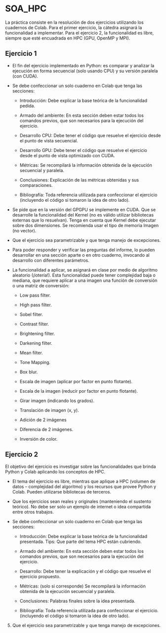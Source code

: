 # SOA_HPC

La práctica consiste en la resolución de dos ejercicios utilizando los cuadernos de Colab. Para el
primer ejercicio, la cátedra asignará la funcionalidad a implementar. Para el ejercicio 2, la
funcionalidad es libre, siempre que esté encuadrada en HPC (GPU, OpenMP y MPI).

## Ejercicio 1

* El fin del ejercicio implementado en Python: es comparar y analizar la ejecución en forma
secuencial (solo usando CPU) y su versión paralela (con CUDA).

* Se debe confeccionar un solo cuaderno en Colab que tenga las secciones:
  
  - Introducción: Debe explicar la base teórica de la funcionalidad pedida.
  
  - Armado del ambiente: En esta sección deben estar todos los comandos
  previos, que son necesarios para la ejecución del ejercicio.
  
  - Desarrollo CPU: Debe tener el código que resuelve el ejercicio desde el punto
  de vista secuencial.
  
  - Desarrollo GPU: Debe tener el código que resuelve el ejercicio desde el punto
  de vista optimizado con CUDA.
  
  - Métricas: Se recompilará la información obtenida de la ejecución secuencial y
  paralela.
  
  - Conclusiones: Explicación de las métricas obtenidas y sus comparaciones.
  
  - Bibliografía: Toda referencia utilizada para confeccionar el ejercicio (incluyendo
  el código si tomaron la idea de otro lado).

* Se pide que en la versión del GPGPU se implemente en CUDA. Que se desarrolle la
funcionalidad del Kernel (no es válido utilizar bibliotecas externas que lo resuelvan).
Tenga en cuenta que Kernel debe ejecutar sobre dos dimensiones. Se recomienda usar
el tipo de memoria Imagen (no vector).

* Que el ejercicio sea parametrizable y que tenga manejo de excepciones.

* Para poder responder y verificar las preguntas del informe, lo pueden desarrollar en una
sección aparte o en otro cuaderno, invocando al desarrollo con diferentes parámetros.

* La funcionalidad a aplicar, se asignará en clase por medio de algoritmo aleatorio
(¡lotería!). Esta funcionalidad puede tener complejidad baja o mediana, que requiere
aplicar a una imagen una función de conversión o una matriz de conversión:

  - Low pass filter.

  - High pass filter.

  - Sobel filter.

  - Contrast filter.

  - Brightening filter.

  - Darkening filter.

  - Mean filter.

  - Tone Mapping.

  - Box blur.

  - Escala de imagen (aplicar por factor en punto flotante).

  - Escala de la imagen (reducir por factor en punto flotante).

  - Girar imagen (indicando los grados).

  - Translación de imagen (x, y).

  - Adición de 2 imágenes

  - Diferencia de 2 imágenes.

  - Inversión de color.

## Ejercicio 2

El objetivo del ejercicio es investigar sobre las funcionalidades que brinda Python y Colab
aplicando los conceptos de HPC.
  
* El tema del ejercicio es libre, mientras que aplique a HPC (volumen de datos –
complejidad del algoritmo) y los recursos que provee Python y Colab. Pueden utilizarse
bibliotecas de terceros.

* Que los ejercicios sean reales y originales (manteniendo el sustento teórico). No debe
ser solo un ejemplo de internet o idea compartida entre otros trabajos.

* Se debe confeccionar un solo cuaderno en Colab que tenga las secciones:

  - Introducción: Debe explicar la base teórica de la funcionalidad presentada.
  Tips: Que parte del tema HPC están cubriendo.

  - Armado del ambiente: En esta sección deben estar todos los comandos
  previos, que son necesarios para la ejecución del ejercicio.

  - Desarrollo: Debe tener la explicación y el código que resuelve el ejercicio
  propuesto.

  - Métricas: (solo si corresponde) Se recompilará la información obtenida de la
  ejecución secuencial y paralela.

  - Conclusiones: Palabras finales sobre la idea presentada.

  - Bibliografía: Toda referencia utilizada para confeccionar el ejercicio.
  (incluyendo el código si tomaron la idea de otro lado).

5. Que el ejercicio sea parametrizable y que tenga manejo de excepciones.
